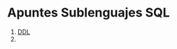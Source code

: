 # Apuntes Sublenguajes SQL

 1. [DDL](https://github.com/Fonsi13/Sublenguajes-SQL/blob/master/Apuntes%20Sublenguaje%20SQL.md/#DDL)
 2. 

